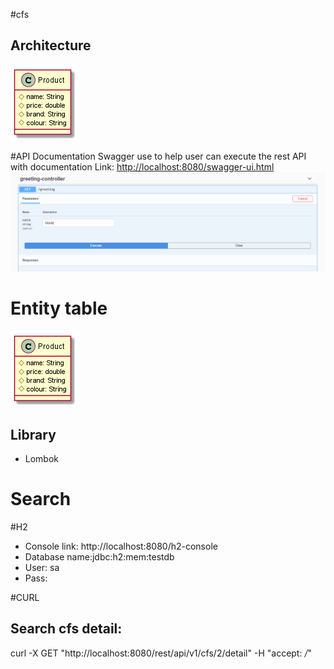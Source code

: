 #cfs

## Architecture
![Screenshot](Architecture.png)

#API  Documentation
Swagger use to help user can execute the rest API with documentation
Link: <http://localhost:8080/swagger-ui.html>
![Screenshot](./swagger.png)

# Entity table
![Screenshot](Architecture.png)

## Library
- Lombok

# Search


#H2
* Console link: http://localhost:8080/h2-console
* Database name:jdbc:h2:mem:testdb
* User: sa
* Pass:

#CURL
## Search cfs detail: 
curl -X GET "http://localhost:8080/rest/api/v1/cfs/2/detail" -H  "accept: */*"
